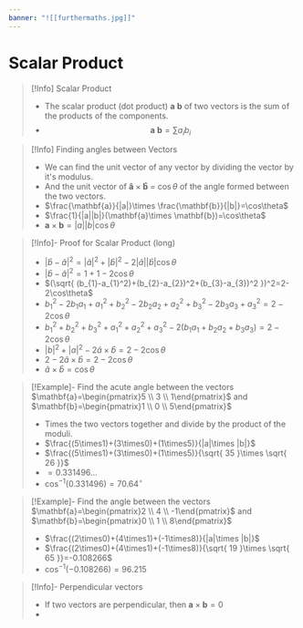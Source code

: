 ```yaml
---
banner: "![[furthermaths.jpg]]"
---
```

# Scalar Product

> [!Info] Scalar Product 
> - The scalar product (dot product) $\mathbf{a} \text{  }\mathbf{b}$ of two vectors is the sum of the products of the components.
> - $$\mathbf{a} \text{  } \mathbf{b}=\sum a_{i}b_{i}$$

> [!Info] Finding angles between Vectors
> - We can find the unit vector of any vector by dividing the vector by it's modulus.
> - And the unit vector of $\mathbf{\hat{a}} \times\mathbf {\hat{b}}$ = $\cos\theta$ of the angle formed between the two vectors.
> - $\frac{\mathbf{a}}{|a|}\times \frac{\mathbf{b}}{|b|}=\cos\theta$
> - $\frac{1}{|a||b|}(\mathbf{a}\times \mathbf{b})=\cos\theta$
> - $\mathbf{a}\times \mathbf{b}=|a||b|\cos\theta$

> [!Info]- Proof for Scalar Product (long)
> - $|\hat{b}-\hat{a}|^2=|\hat{a}|^2+|\hat{b}|^2-2|\hat{a}||\hat{b}|\cos\theta$
> - $|\hat{b}-\hat{a}|^2=1+1-2\cos\theta$
> - $(\sqrt{ (b_{1}-a_{1}^2)+(b_{2}-a_{2})^2+(b_{3}-a_{3})^2 })^2=2-2\cos\theta$
> - $b_{1}^2-2b_{1}a_{1}+a_{1}^2+b_{2}^2-2b_{2}a_{2}+a_{2}^2+b_{3}^2-2b_{3}a_{3}+a_{3}^2=2-2\cos\theta$
> - $b_{1}^2+b_{2}^2+b_{3}^2+a_{1}^2+a_{2}^2+a_{3}^2-2(b_{1}a_{1}+b_{2}a_{2}+b_{3}a_{3})=2-2\cos\theta$
> - $|b|^2+|a|^2-2\hat{a}\times \hat{b}=2-2\cos\theta$
>  - $2-2\hat{a}\times \hat{b}=2-2\cos\theta$
>  - $\hat{a}\times \hat{b}=\cos\theta$

> [!Example]- Find the acute angle between the vectors $\mathbf{a}=\begin{pmatrix}5 \\ 3 \\ 1\end{pmatrix}$ and $\mathbf{b}=\begin{pmatrix}1 \\ 0 \\ 5\end{pmatrix}$
> - Times the two vectors together and divide by the product of the moduli.
> - $\frac{(5\times1)+(3\times0)+(1\times5)}{|a|\times |b|}$
> - $\frac{(5\times1)+(3\times0)+(1\times5)}{\sqrt{ 35 }\times \sqrt{ 26 }}$
> - $=0.331496\dots$
> - $\cos^{-1}(0.331496)=70.64^\circ$

> [!Example]- Find the angle between the vectors $\mathbf{a}=\begin{pmatrix}2 \\ 4 \\ -1\end{pmatrix}$ and $\mathbf{b}=\begin{pmatrix}0 \\ 1 \\ 8\end{pmatrix}$
> - $\frac{(2\times0)+(4\times1)+(-1\times8)}{|a|\times |b|}$
> - $\frac{(2\times0)+(4\times1)+(-1\times8)}{\sqrt{ 19 }\times \sqrt{ 65 }}=-0.108266$
> - $\cos^{-1}(-0.108266)=96.215$

> [!Info]- Perpendicular vectors
> - If two vectors are perpendicular, then $\mathbf{a}\times \mathbf{b}=0$
> - 